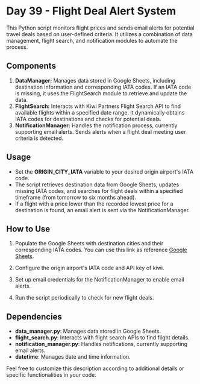 # Day 39 - Flight Deal Alert System

This Python script monitors flight prices and sends email alerts for potential travel deals based on user-defined criteria. It utilizes a combination of data management, flight search, and notification modules to automate the process.

## Components
1. **DataManager:** Manages data stored in Google Sheets, including destination information and corresponding IATA codes. If an IATA code is missing, it uses the FlightSearch module to retrieve and update the data.
2. **FlightSearch:** Interacts with Kiwi Partners Flight Search API to find available flights within a specified date range. It dynamically obtains IATA codes for destinations and checks for potential deals.
3. **NotificationManager:** Handles the notification process, currently supporting email alerts. Sends alerts when a flight deal meeting user criteria is detected.

## Usage
- Set the **ORIGIN_CITY_IATA** variable to your desired origin airport's IATA code.
- The script retrieves destination data from Google Sheets, updates missing IATA codes, and searches for flight deals within a specified timeframe (from tomorrow to six months ahead).
- If a flight with a price lower than the recorded lowest price for a destination is found, an email alert is sent via the NotificationManager.

## How to Use
1. Populate the Google Sheets with destination cities and their corresponding IATA codes. You can use this link as reference [Google Sheets](https://docs.google.com/spreadsheets/d/1YMK-kYDYwuiGZoawQy7zyDjEIU9u8oggCV4H2M9j7os/edit?usp=sharing).

2. Configure the origin airport's IATA code and API key of kiwi.
3. Set up email credentials for the NotificationManager to enable email alerts.
4. Run the script periodically to check for new flight deals.

## Dependencies
- **data_manager.py**: Manages data stored in Google Sheets.
- **flight_search.py**: Interacts with flight search APIs to find flight details.
- **notification_manager.py**: Handles notifications, currently supporting email alerts.
- **datetime**: Manages date and time information.

Feel free to customize this description according to additional details or specific functionalities in your code.
